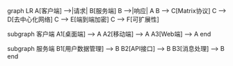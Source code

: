 
graph LR
A[客户端] -->|请求| B[服务端]
B -->|响应| A
B --> C[Matrix协议]
C --> D[去中心化网络]
C --> E[端到端加密]
C --> F[可扩展性]

subgraph 客户端
    A1[桌面端] --> A
    A2[移动端] --> A
    A3[Web端] --> A
end

subgraph 服务端
    B1[用户数据管理] --> B
    B2[API接口] --> B
    B3[消息处理] --> B
end
